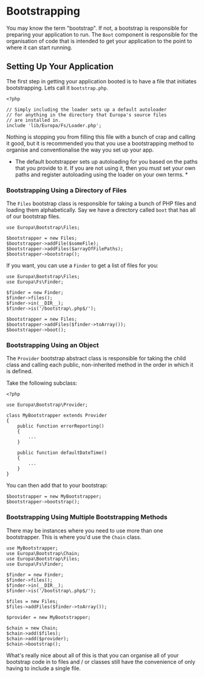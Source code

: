 Bootstrapping
=============

You may know the term "bootstrap". If not, a bootstrap is responsible for preparing your application to run. The `Boot` component is responsible for the organisation of code that is intended to get your application to the point to where it can start running.

Setting Up Your Application
---------------------------

The first step in getting your application booted is to have a file that initiates bootstrapping. Lets call it `bootstrap.php`.
    
    <?php
    
    // Simply including the loader sets up a default autoloader
    // for anything in the directory that Europa's source files
    // are installed in.
    include 'lib/Europa/Fs/Loader.php';

Nothing is stopping you from filling this file with a bunch of crap and calling it good, but it is recommended you that you use a bootstrapping method to organise and conventionalise the way you set up your app.

* The default bootstrapper sets up autoloading for you based on the paths that you provide to it. If you are not using it, then you must set your own paths and register autoloading using the loader on your own terms. *

### Bootstrapping Using a Directory of Files

The `Files` bootstrap class is responsible for taking a bunch of PHP files and loading them alphabetically. Say we have a directory called `boot` that has all of our bootstrap files.

    use Europa\Bootstrap\Files;
    
    $bootstrapper = new Files;
    $bootstrapper->addFile($someFile);
    $bootstrapper->addFiles($arrayOfFilePaths);
    $bootstrapper->bootstrap();

If you want, you can use a `Finder` to get a list of files for you:

    use Europa\Bootstrap\Files;
    use Europa\Fs\Finder;

    $finder = new Finder;
    $finder->files();
    $finder->in(__DIR__);
    $finder->is('/bootstrap\.php$/');

    $bootstrapper = new Files;
    $bootstrapper->addFiles($finder->toArray());
    $bootstrapper->boot();

### Bootstrapping Using an Object

The `Provider` bootstrap abstract class is responsible for taking the child class and calling each public, non-inherited method in the order in which it is defined.

Take the following subclass:

    <?php
    
    use Europa\Bootstrap\Provider;
    
    class MyBootstrapper extends Provider
    {
        public function errorReporting()
        {
            ...
        }
        
        public function defaultDateTime()
        {
            ...
        }
    }

You can then add that to your bootstrap:

    
    $bootstrapper = new MyBootstrapper;
    $bootstrapper->bootstrap();

### Bootstrapping Using Multiple Bootstrapping Methods

There may be instances where you need to use more than one bootstrapper. This is where you'd use the `Chain` class.

    use MyBootstrapper;
    use Europa\Bootstrap\Chain;
    use Europa\Bootstrap\Files;
    use Europa\Fs\Finder;

    $finder = new Finder;
    $finder->files();
    $finder->in(__DIR__);
    $finder->is('/bootstrap\.php$/');

    $files = new Files;
    $files->addFiles($finder->toArray());

    $provider = new MyBootstrapper;
    
    $chain = new Chain;
    $chain->add($files);
    $chain->add($provider);
    $chain->bootstrap();

What's really nice about all of this is that you can organise all of your bootstrap code in to files and / or classes still have the convenience of only having to include a single file.